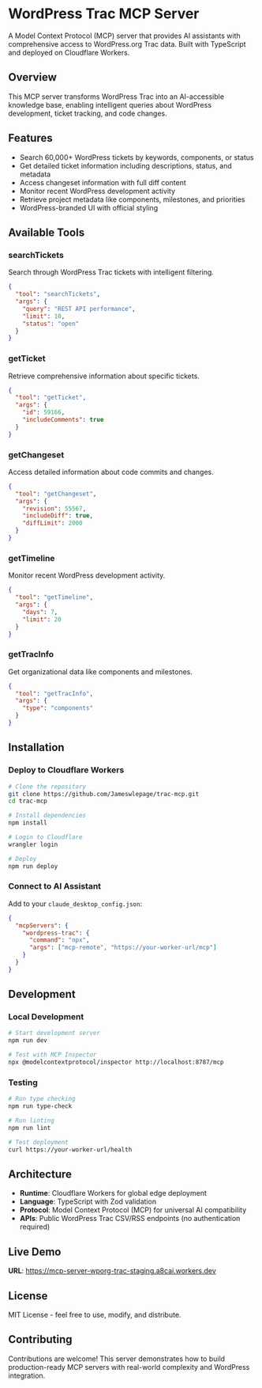 # WordPress Trac MCP Server

A Model Context Protocol (MCP) server that provides AI assistants with comprehensive access to WordPress.org Trac data. Built with TypeScript and deployed on Cloudflare Workers.

## Overview

This MCP server transforms WordPress Trac into an AI-accessible knowledge base, enabling intelligent queries about WordPress development, ticket tracking, and code changes.

## Features

- Search 60,000+ WordPress tickets by keywords, components, or status
- Get detailed ticket information including descriptions, status, and metadata
- Access changeset information with full diff content
- Monitor recent WordPress development activity
- Retrieve project metadata like components, milestones, and priorities
- WordPress-branded UI with official styling

## Available Tools

### searchTickets
Search through WordPress Trac tickets with intelligent filtering.

```json
{
  "tool": "searchTickets",
  "args": {
    "query": "REST API performance",
    "limit": 10,
    "status": "open"
  }
}
```

### getTicket
Retrieve comprehensive information about specific tickets.

```json
{
  "tool": "getTicket",
  "args": {
    "id": 59166,
    "includeComments": true
  }
}
```

### getChangeset
Access detailed information about code commits and changes.

```json
{
  "tool": "getChangeset",
  "args": {
    "revision": 55567,
    "includeDiff": true,
    "diffLimit": 2000
  }
}
```

### getTimeline
Monitor recent WordPress development activity.

```json
{
  "tool": "getTimeline",
  "args": {
    "days": 7,
    "limit": 20
  }
}
```

### getTracInfo
Get organizational data like components and milestones.

```json
{
  "tool": "getTracInfo",
  "args": {
    "type": "components"
  }
}
```

## Installation

### Deploy to Cloudflare Workers

```bash
# Clone the repository
git clone https://github.com/Jameswlepage/trac-mcp.git
cd trac-mcp

# Install dependencies
npm install

# Login to Cloudflare
wrangler login

# Deploy
npm run deploy
```

### Connect to AI Assistant

Add to your `claude_desktop_config.json`:

```json
{
  "mcpServers": {
    "wordpress-trac": {
      "command": "npx",
      "args": ["mcp-remote", "https://your-worker-url/mcp"]
    }
  }
}
```

## Development

### Local Development

```bash
# Start development server
npm run dev

# Test with MCP Inspector
npx @modelcontextprotocol/inspector http://localhost:8787/mcp
```

### Testing

```bash
# Run type checking
npm run type-check

# Run linting
npm run lint

# Test deployment
curl https://your-worker-url/health
```

## Architecture

- **Runtime**: Cloudflare Workers for global edge deployment
- **Language**: TypeScript with Zod validation
- **Protocol**: Model Context Protocol (MCP) for universal AI compatibility
- **APIs**: Public WordPress Trac CSV/RSS endpoints (no authentication required)

## Live Demo

**URL**: https://mcp-server-wporg-trac-staging.a8cai.workers.dev

## License

MIT License - feel free to use, modify, and distribute.

## Contributing

Contributions are welcome! This server demonstrates how to build production-ready MCP servers with real-world complexity and WordPress integration.